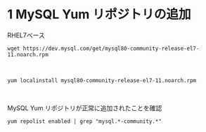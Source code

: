 # 1 MySQL Yum リポジトリの追加


RHEL7ベース

```
wget https://dev.mysql.com/get/mysql80-community-release-el7-11.noarch.rpm
```

<br>

```
yum localinstall mysql80-community-release-el7-11.noarch.rpm
```

<br>

MySQL Yum リポジトリが正常に追加されたことを確認

```
yum repolist enabled | grep "mysql.*-community.*"
```

<br>

